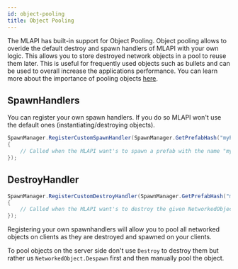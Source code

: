 ```yaml
---
id: object-pooling
title: Object Pooling
---
```


The MLAPI has built-in support for Object Pooling. Object pooling allows to overide the default destroy and spawn handlers of MLAPI with your own logic.
This allows you to store destroyed network objects in a pool to reuse them later. This is useful for frequently used objects such as bullets and can be used to overall increase the applications performance.
You can learn more about the importance of pooling objects [here](https://learn.unity.com/tutorial/introduction-to-object-pooling).

## SpawnHandlers

You can register your own spawn handlers. If you do so MLAPI won't use the default ones (instantiating/destroying objects).

```csharp
SpawnManager.RegisterCustomSpawnHandler(SpawnManager.GetPrefabHash("myPrefabName"), (position, rotation, disabled) =>
{
    // Called when the MLAPI want's to spawn a prefab with the name "myPrefabName"
});
```
## DestroyHandler

```csharp
SpawnManager.RegisterCustomDestroyHandler(SpawnManager.GetPrefabHash("myPrefabName"), (networkedObject) =>
{
    // Called when the MLAPI want's to destroy the given NetworkedObject
});
```

Registering your own spawnhandlers will allow you to pool all networked objects on clients as they are destroyed and spawned on your clients.

To pool objects on the server side don't use `Destroy` to destroy them but rather us `NetworkedObject.Despawn` first and then manually pool the object.

